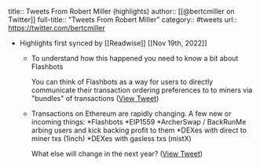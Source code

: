 title:: Tweets From Robert Miller (highlights)
author:: [[@bertcmiller on Twitter]]
full-title:: "Tweets From Robert Miller"
category:: #tweets
url:: https://twitter.com/bertcmiller

- Highlights first synced by [[Readwise]] [[Nov 19th, 2022]]
	- To understand how this happened you need to know a bit about Flashbots
	  
	  You can think of Flashbots as a way for users to directly communicate their transaction ordering preferences to to miners via "bundles" of transactions ([View Tweet](https://twitter.com/bertcmiller/status/1381296075802353666))
	- Transactions on Ethereum are rapidly changing. A few new or incoming things:
	  *Flashbots
	  *EIP1559
	  *ArcherSwap / BackRunMe arbing users and kick backing profit to them
	  *DEXes with direct to miner txs (1inch)
	  *DEXes with gasless txs (mistX)
	  
	  What else will change in the next year? ([View Tweet](https://twitter.com/bertcmiller/status/1400520158590902273))